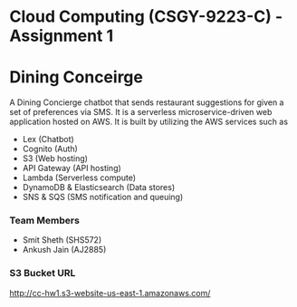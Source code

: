 # Cloud Computing (CSGY-9223-C) - Assignment 1 
# Dining Conceirge

 A Dining Concierge chatbot that sends restaurant suggestions for given a set of preferences via SMS. It is a serverless microservice-driven web application hosted on AWS. It is built by utilizing the AWS services such as 
 - Lex (Chatbot)
 - Cognito (Auth)
 - S3 (Web hosting)
 - API Gateway (API hosting)
 - Lambda (Serverless compute)
 - DynamoDB & Elasticsearch (Data stores)
 - SNS & SQS (SMS notification and queuing)

### Team Members
- Smit Sheth (SHS572)
- Ankush Jain (AJ2885)

### S3 Bucket URL
http://cc-hw1.s3-website-us-east-1.amazonaws.com/
